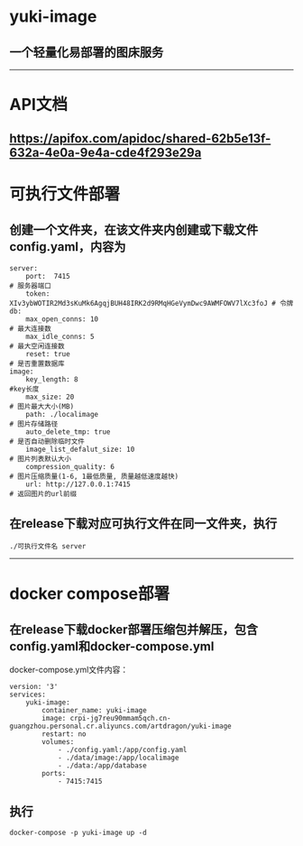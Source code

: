 # yuki-image
## 一个轻量化易部署的图床服务
----------
# API文档
https://apifox.com/apidoc/shared-62b5e13f-632a-4e0a-9e4a-cde4f293e29a
----------
# 可执行文件部署
## 创建一个文件夹，在该文件夹内创建或下载文件config.yaml，内容为
```
server:
    port:  7415                                                             # 服务器端口
    token: XIv3ybWOTIR2Md3sKuMk6AgqjBUH48IRK2d9RMqHGeVymDwc9AWMFOWV7lXc3foJ # 令牌
db:
    max_open_conns: 10                                                      # 最大连接数
    max_idle_conns: 5                                                       # 最大空闲连接数
    reset: true                                                             # 是否重置数据库
image:
    key_length: 8                                                          #key长度
    max_size: 20                                                           # 图片最大大小(MB)
    path: ./localimage                                                     # 图片存储路径
    auto_delete_tmp: true                                                  # 是否自动删除临时文件
    image_list_defalut_size: 10                                            # 图片列表默认大小
    compression_quality: 6                                                 # 图片压缩质量(1-6, 1最低质量, 质量越低速度越快)
    url: http://127.0.0.1:7415                                             # 返回图片的url前缀
```
## 在release下载对应可执行文件在同一文件夹，执行
```
./可执行文件名 server
```
------------
# docker compose部署
## 在release下载docker部署压缩包并解压，包含config.yaml和docker-compose.yml
docker-compose.yml文件内容：
```
version: '3'
services:
    yuki-image:
        container_name: yuki-image
        image: crpi-jg7reu90mmam5qch.cn-guangzhou.personal.cr.aliyuncs.com/artdragon/yuki-image
        restart: no
        volumes:
            - ./config.yaml:/app/config.yaml
            - ./data/image:/app/localimage
            - ./data:/app/database
        ports:
            - 7415:7415
```
## 执行
```
docker-compose -p yuki-image up -d
```
